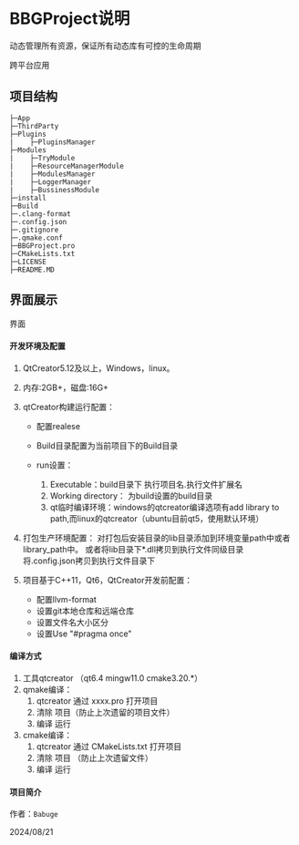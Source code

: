 # BBGProject说明

动态管理所有资源，保证所有动态库有可控的生命周期

跨平台应用

## 项目结构
```
├─App
├─ThirdParty
├─Plugins
|    ├─PluginsManager
├─Modules
|    ├─TryModule
|    ├─ResourceManagerModule
|    ├─ModulesManager
|    ├─LoggerManager
|    ├─BussinessModule
├─install
├─Build
├─.clang-format
├─.config.json
├─.gitignore
├─.qmake.conf
├─BBGProject.pro
├─CMakeLists.txt
├─LICENSE
├─README.MD
```
## 界面展示

界面

#### 开发环境及配置

1. QtCreator5.12及以上，Windows，linux。
2. 内存:2GB+，磁盘:16G+
3. qtCreator构建运行配置：

   * 配置realese
   * Build目录配置为当前项目下的Build目录
   * run设置：

     1. Executable：build目录下 执行项目名.执行文件扩展名
     2. Working directory： 为build设置的build目录
     3. qt临时编译环境：windows的qtcreator编译选项有add library to path,而linux的qtcreator（ubuntu目前qt5，使用默认环境）
4. 打包生产环境配置：
   对打包后安装目录的lib目录添加到环境变量path中或者library_path中。
   或者将lib目录下*.dll拷贝到执行文件同级目录
   将.config.json拷贝到执行文件目录下
5. 项目基于C++11，Qt6，QtCreator开发前配置：

   * 配置llvm-format
   * 设置git本地仓库和远端仓库
   * 设置文件名大小区分
   * 设置Use "#pragma once"

#### 编译方式

1. 工具qtcreator （qt6.4 mingw11.0 cmake3.20.*）
2. qmake编译：
   1. qtcreator 通过 xxxx.pro 打开项目
   2. 清除 项目（防止上次遗留的项目文件）
   3. 编译 运行
3. cmake编译：
   1. qtcreator 通过 CMakeLists.txt 打开项目
   2. 清除 项目 （防止上次遗留文件）
   3. 编译 运行

#### 项目简介

作者：`Babuge`

2024/08/21
